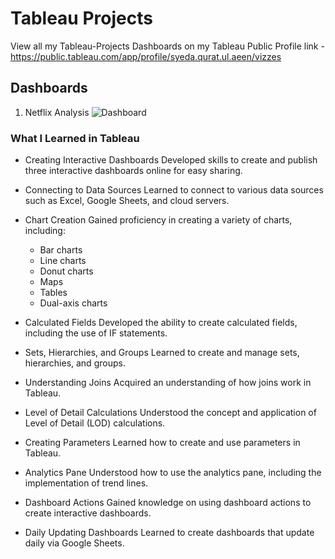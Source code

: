 # Tableau Projects
View all my Tableau-Projects Dashboards on my Tableau Public Profile link - https://public.tableau.com/app/profile/syeda.qurat.ul.aeen/vizzes


## Dashboards
1. Netflix Analysis
![Dashboard](NetflixAnalysis.png)

### What I Learned in Tableau

- Creating Interactive Dashboards
Developed skills to create and publish three interactive dashboards online for easy sharing.
- Connecting to Data Sources
Learned to connect to various data sources such as Excel, Google Sheets, and cloud servers.
- Chart Creation
Gained proficiency in creating a variety of charts, including:
  - Bar charts
  - Line charts
  - Donut charts
  - Maps
  - Tables
  - Dual-axis charts

- Calculated Fields
Developed the ability to create calculated fields, including the use of IF statements.
- Sets, Hierarchies, and Groups
Learned to create and manage sets, hierarchies, and groups.
- Understanding Joins
Acquired an understanding of how joins work in Tableau.
- Level of Detail Calculations
Understood the concept and application of Level of Detail (LOD) calculations.
- Creating Parameters
Learned how to create and use parameters in Tableau.
- Analytics Pane
Understood how to use the analytics pane, including the implementation of trend lines.
- Dashboard Actions
Gained knowledge on using dashboard actions to create interactive dashboards.
- Daily Updating Dashboards
Learned to create dashboards that update daily via Google Sheets.
